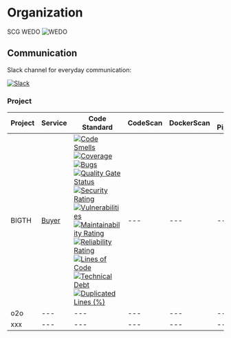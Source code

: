 # Organization
SCG WEDO
![WEDO](https://scontent.fbkk12-4.fna.fbcdn.net/v/t1.6435-9/s2048x2048/244035471_467183154999094_5726017582184836058_n.jpg?_nc_cat=110&ccb=1-5&_nc_sid=e3f864&_nc_eui2=AeE1e-tHQdQrTqE5SRUZNhfdqX6AKxS_jfqpfoArFL-N-q4P7snbSwlBUUS1CsAThys&_nc_ohc=V-p8mcpJLdgAX9DgfKj&_nc_ht=scontent.fbkk12-4.fna&oh=7f0306ae66c2dcf78fe3fdadb59d47a0&oe=6190CB03)

## Communication
Slack channel for everyday communication:

[![Slack][slack-badge]][slack-link]

### Project
| Project | Service | Code Standard | CodeScan | DockerScan | CI Pipeline | Test Automation | CD Pipeline | Logging | Monitoring |
| --- | --- | --- | --- | --- | --- | --- | --- | --- | --- |
| BIGTH | [Buyer](https://github.com/scg-wedo/BIGTH-Buyer-NUXT) | [![Code Smells](https://sonarcloud.io/api/project_badges/measure?project=SCGWEDOtech_BIGTH-Buyer-NUXT&metric=code_smells&token=01f227bf47267caf0289a5c4bcf0addc0daab63b)](https://sonarcloud.io/dashboard?id=SCGWEDOtech_BIGTH-Buyer-NUXT)[![Coverage](https://sonarcloud.io/api/project_badges/measure?project=SCGWEDOtech_BIGTH-Buyer-NUXT&metric=coverage&token=01f227bf47267caf0289a5c4bcf0addc0daab63b)](https://sonarcloud.io/dashboard?id=SCGWEDOtech_BIGTH-Buyer-NUXT)[![Bugs](https://sonarcloud.io/api/project_badges/measure?project=SCGWEDOtech_BIGTH-Buyer-NUXT&metric=bugs&token=01f227bf47267caf0289a5c4bcf0addc0daab63b)](https://sonarcloud.io/dashboard?id=SCGWEDOtech_BIGTH-Buyer-NUXT)[![Quality Gate Status](https://sonarcloud.io/api/project_badges/measure?project=SCGWEDOtech_BIGTH-Buyer-NUXT&metric=alert_status&token=01f227bf47267caf0289a5c4bcf0addc0daab63b)](https://sonarcloud.io/dashboard?id=SCGWEDOtech_BIGTH-Buyer-NUXT)[![Security Rating](https://sonarcloud.io/api/project_badges/measure?project=SCGWEDOtech_BIGTH-Buyer-NUXT&metric=security_rating&token=01f227bf47267caf0289a5c4bcf0addc0daab63b)](https://sonarcloud.io/dashboard?id=SCGWEDOtech_BIGTH-Buyer-NUXT)[![Vulnerabilities](https://sonarcloud.io/api/project_badges/measure?project=SCGWEDOtech_BIGTH-Buyer-NUXT&metric=vulnerabilities&token=01f227bf47267caf0289a5c4bcf0addc0daab63b)](https://sonarcloud.io/dashboard?id=SCGWEDOtech_BIGTH-Buyer-NUXT)[![Maintainability Rating](https://sonarcloud.io/api/project_badges/measure?project=SCGWEDOtech_BIGTH-Buyer-NUXT&metric=sqale_rating&token=01f227bf47267caf0289a5c4bcf0addc0daab63b)](https://sonarcloud.io/dashboard?id=SCGWEDOtech_BIGTH-Buyer-NUXT)[![Reliability Rating](https://sonarcloud.io/api/project_badges/measure?project=SCGWEDOtech_BIGTH-Buyer-NUXT&metric=reliability_rating&token=01f227bf47267caf0289a5c4bcf0addc0daab63b)](https://sonarcloud.io/dashboard?id=SCGWEDOtech_BIGTH-Buyer-NUXT)[![Lines of Code](https://sonarcloud.io/api/project_badges/measure?project=SCGWEDOtech_BIGTH-Buyer-NUXT&metric=ncloc&token=01f227bf47267caf0289a5c4bcf0addc0daab63b)](https://sonarcloud.io/dashboard?id=SCGWEDOtech_BIGTH-Buyer-NUXT)[![Technical Debt](https://sonarcloud.io/api/project_badges/measure?project=SCGWEDOtech_BIGTH-Buyer-NUXT&metric=sqale_index&token=01f227bf47267caf0289a5c4bcf0addc0daab63b)](https://sonarcloud.io/dashboard?id=SCGWEDOtech_BIGTH-Buyer-NUXT)[![Duplicated Lines (%)](https://sonarcloud.io/api/project_badges/measure?project=SCGWEDOtech_BIGTH-Buyer-NUXT&metric=duplicated_lines_density&token=01f227bf47267caf0289a5c4bcf0addc0daab63b)](https://sonarcloud.io/dashboard?id=SCGWEDOtech_BIGTH-Buyer-NUXT) | --- | --- | --- | --- | --- | --- |
| o2o | --- | --- | --- | --- | --- | --- | --- | --- |
| xxx | --- | --- | --- | --- | --- | --- | --- | --- |

[slack-badge]: https://img.shields.io/static/v1?logo=slack&label=slack&message=Join&color=green
[slack-link]: https://app.slack.com/client/T01U2H4QRSB/C01UAH108TG
